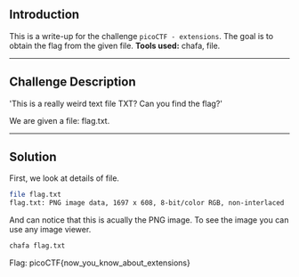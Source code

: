 ## Introduction

This is a write-up for the challenge `picoCTF - extensions`.
The goal is to obtain the flag from the given file.
**Tools used:** chafa, file.

---

## Challenge Description

'This is a really weird text file TXT? Can you find the flag?'

We are given a file: flag.txt.

---

## Solution

First, we look at details of file.
``` bash
file flag.txt
flag.txt: PNG image data, 1697 x 608, 8-bit/color RGB, non-interlaced
```

And can notice that this is acually the PNG image.
To see the image you can use any image viewer.
``` bash
chafa flag.txt
```

Flag: picoCTF{now_you_know_about_extensions}

